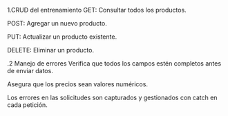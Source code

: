 1.CRUD del entrenamiento
GET: Consultar todos los productos.

POST: Agregar un nuevo producto.

PUT: Actualizar un producto existente.

DELETE: Eliminar un producto.


.2 Manejo de errores
Verifica que todos los campos estén completos antes de enviar datos.

Asegura que los precios sean valores numéricos.

Los errores en las solicitudes son capturados y gestionados con catch en cada petición.


